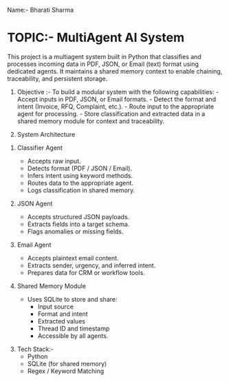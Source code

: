 Name:- Bharati Sharma 
 

# TOPIC:- MultiAgent AI System 
   This project is a multiagent system built in Python that classifies and processes incoming data in PDF, JSON, or Email (text) format using dedicated agents. It maintains a shared memory context to enable chaining, traceability, and persistent storage.



1. Objective :- To build a modular system with the following capabilities:
                - Accept inputs in PDF, JSON, or Email formats.
                - Detect the format and intent (Invoice, RFQ, Complaint, etc.).
                - Route input to the appropriate agent for processing.
                - Store classification and extracted data in a shared memory module for context and traceability.



2. System Architecture

 1) Classifier Agent
    - Accepts raw input.
    - Detects format (PDF / JSON / Email).
    - Infers intent using keyword methods.
    - Routes data to the appropriate agent.
    - Logs classification in shared memory.

 2) JSON Agent
    - Accepts structured JSON payloads.
    - Extracts fields into a target schema.
    - Flags anomalies or missing fields.

 3) Email Agent
    - Accepts plaintext email content.
    - Extracts sender, urgency, and inferred intent.
    - Prepares data for CRM or workflow tools.

 4) Shared Memory Module
    - Uses SQLite to store and share:
       - Input source
       - Format and intent
       - Extracted values
       - Thread ID and timestamp
       - Accessible by all agents.

3. Tech Stack:- 
   - Python
   - SQLite (for shared memory)
   - Regex / Keyword Matching
